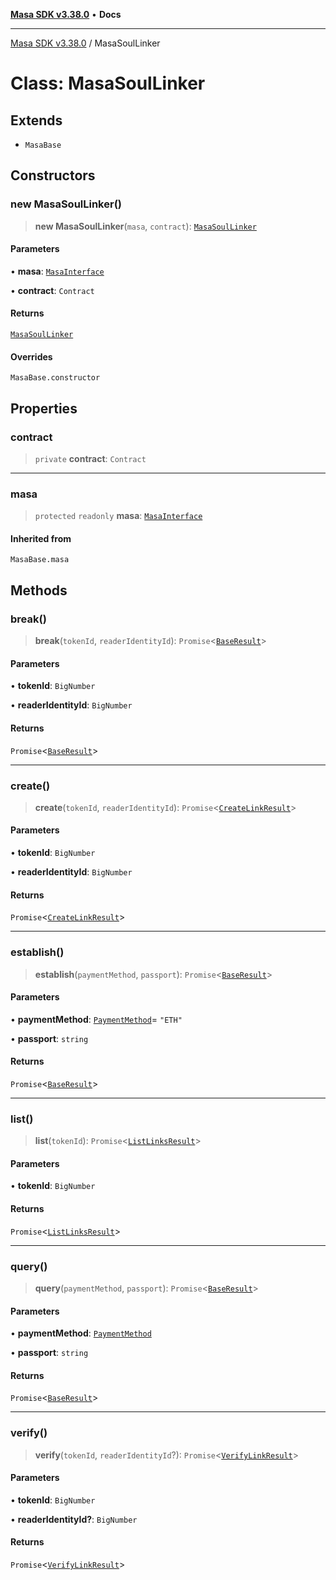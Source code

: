 [**Masa SDK v3.38.0**](../README.md) • **Docs**

***

[Masa SDK v3.38.0](../globals.md) / MasaSoulLinker

# Class: MasaSoulLinker

## Extends

- `MasaBase`

## Constructors

### new MasaSoulLinker()

> **new MasaSoulLinker**(`masa`, `contract`): [`MasaSoulLinker`](MasaSoulLinker.md)

#### Parameters

• **masa**: [`MasaInterface`](../interfaces/MasaInterface.md)

• **contract**: `Contract`

#### Returns

[`MasaSoulLinker`](MasaSoulLinker.md)

#### Overrides

`MasaBase.constructor`

## Properties

### contract

> `private` **contract**: `Contract`

***

### masa

> `protected` `readonly` **masa**: [`MasaInterface`](../interfaces/MasaInterface.md)

#### Inherited from

`MasaBase.masa`

## Methods

### break()

> **break**(`tokenId`, `readerIdentityId`): `Promise`\<[`BaseResult`](../interfaces/BaseResult.md)\>

#### Parameters

• **tokenId**: `BigNumber`

• **readerIdentityId**: `BigNumber`

#### Returns

`Promise`\<[`BaseResult`](../interfaces/BaseResult.md)\>

***

### create()

> **create**(`tokenId`, `readerIdentityId`): `Promise`\<[`CreateLinkResult`](../type-aliases/CreateLinkResult.md)\>

#### Parameters

• **tokenId**: `BigNumber`

• **readerIdentityId**: `BigNumber`

#### Returns

`Promise`\<[`CreateLinkResult`](../type-aliases/CreateLinkResult.md)\>

***

### establish()

> **establish**(`paymentMethod`, `passport`): `Promise`\<[`BaseResult`](../interfaces/BaseResult.md)\>

#### Parameters

• **paymentMethod**: [`PaymentMethod`](../type-aliases/PaymentMethod.md)= `"ETH"`

• **passport**: `string`

#### Returns

`Promise`\<[`BaseResult`](../interfaces/BaseResult.md)\>

***

### list()

> **list**(`tokenId`): `Promise`\<[`ListLinksResult`](../type-aliases/ListLinksResult.md)\>

#### Parameters

• **tokenId**: `BigNumber`

#### Returns

`Promise`\<[`ListLinksResult`](../type-aliases/ListLinksResult.md)\>

***

### query()

> **query**(`paymentMethod`, `passport`): `Promise`\<[`BaseResult`](../interfaces/BaseResult.md)\>

#### Parameters

• **paymentMethod**: [`PaymentMethod`](../type-aliases/PaymentMethod.md)

• **passport**: `string`

#### Returns

`Promise`\<[`BaseResult`](../interfaces/BaseResult.md)\>

***

### verify()

> **verify**(`tokenId`, `readerIdentityId`?): `Promise`\<[`VerifyLinkResult`](../type-aliases/VerifyLinkResult.md)\>

#### Parameters

• **tokenId**: `BigNumber`

• **readerIdentityId?**: `BigNumber`

#### Returns

`Promise`\<[`VerifyLinkResult`](../type-aliases/VerifyLinkResult.md)\>
